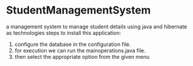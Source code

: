 # StudentManagementSystem
a management system to manage student details using java and hibernate as technologies
steps to install this application:
1. configure the database in the configuration file.
2. for execution we can run the mainoperations.java file.
3. then select the appropriate option from the given menu

